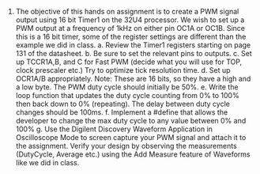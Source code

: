 1. The objective of this hands on assignment is to create a PWM signal output using 16 bit Timer1 on the 32U4 processor. We wish to set up a PWM output at a frequency of 1kHz on either pin OC1A or OC1B. Since this is a 16 bit timer, some of the register settings are different than the example we did in class.
  a. Review the Timer1 registers starting on page 131 of the datasheet.
  b. Be sure to set the relevant pins to outputs.
  c. Set up TCCR1A,B, and C for Fast PWM (decide what you will use for TOP, clock prescaler etc.) Try to optimize tick resolution time.
  d. Set up OCR1A/B appropriately. Note: These are 16 bits, so they have a high and a low byte. The PWM duty cycle should initially be 50%.
  e. Write the loop function that updates the duty cycle counting from 0% to 100% then back down to 0% (repeating). The delay between duty cycle changes should be 100ms.
  f. Implement a #define that allows the developer to change the max duty cycle to any value between 0% and 100%
  g. Use the Digilent Discovery Waveform Application in Oscilloscope Mode to screen capture your PWM signal and attach it to the assignment. Verify your design by observing the measurements (DutyCycle, Average etc.) using the Add Measure feature of Waveforms like we did in class.
